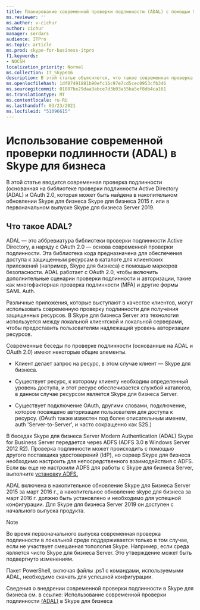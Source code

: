 ```yaml
---
title: Планирование современной проверки подлинности (ADAL) с помощью Skype для бизнеса
ms.reviewer: ''
ms.author: v-cichur
author: cichur
manager: serdars
audience: ITPro
ms.topic: article
ms.prod: skype-for-business-itpro
f1.keywords:
- NOCSH
localization_priority: Normal
ms.collection: IT_Skype16
description: В этой статье объясняется, что такое современная проверка подлинности (основанная на библиотеке проверки подлинности Active Directory (ADAL) и OAuth 2.0.
ms.openlocfilehash: 1df07491881b90efc16c97e7cd5cec0953cfb346
ms.sourcegitcommit: 01087be29daa3abce7d3b03a55ba5ef8db4ca161
ms.translationtype: MT
ms.contentlocale: ru-RU
ms.lasthandoff: 03/23/2021
ms.locfileid: "51096615"
---
```

# <a name="how-to-use-modern-authentication-adal-with-skype-for-business"></a>Использование современной проверки подлинности (ADAL) в Skype для бизнеса
 
В этой статье вводится современная проверка подлинности (основанная на библиотеке проверки подлинности Active Directory (ADAL) и OAuth 2.0, которая может быть найдена в накопительном обновлении Skype для бизнеса Skype для бизнеса 2015 г. или в первоначальном выпуске Skype для бизнеса Server 2019.
  
## <a name="what-is-adal"></a>Что такое ADAL?

ADAL — это аббревиатура библиотеки проверки подлинности Active Directory, а наряду с OAuth 2.0 — основа современной проверки подлинности. Эта библиотека кода предназначена для обеспечения доступа к защищенным ресурсам в каталоге для клиентских приложений (например, Skype для бизнеса) с помощью маркеров безопасности. ADAL работает с OAuth 2.0, чтобы включить дополнительные сценарии проверки подлинности и авторизации, такие как многофакторная проверка подлинности (MFA) и другие формы SAML Auth.
  
Различные приложения, которые выступают в качестве клиентов, могут использовать современную проверку подлинности для получения защищенных ресурсов. В Skype для бизнеса Server эта технология используется между локальной клиентской и локальной серверами, чтобы предоставить пользователям надлежащий уровень авторизации ресурсов.
  
Современные беседы по проверке подлинности (основанные на ADAL и OAuth 2.0) имеют некоторые общие элементы.
  
- Клиент делает запрос на ресурс, в этом случае клиент — Skype для бизнеса.
    
- Существует ресурс, к которому клиенту необходим определенный уровень доступа, и этот ресурс обеспечивается службой каталогов, в данном случае ресурсом является Skype для бизнеса Server.
    
- Существует подключение OAuth, другими словами, подключение,  которое посвящено авторизации пользователя для доступа к ресурсу. (OAuth также известен под более описательным именем, auth 'Server-to-Server', и часто сокращенно как S2S.)
    
В беседах Skype для бизнеса Server Modern Authentication (ADAL) Skype for Business Server передается через ADFS (ADFS 3.0 в Windows Server 2012 R2). Проверка подлинности может происходить с помощью другого поставщика удостоверений (IdP), но сервер Skype для бизнеса необходимо настроить для непосредственного взаимодействия с ADFS. Если вы еще не настроили ADFS для работы с Skype для бизнеса Server, выполните [установку ADFS.](/previous-versions/windows/it-pro/windows-server-2008-R2-and-2008/dd727938(v=ws.10))
  
ADAL включена в накопительное обновление Skype для Бизнеса Server 2015 за март 2016 г., а накопительное обновление skype для бизнеса за март 2016 г. должно быть установлено и необходимо для успешной конфигурации.  Для Skype для бизнеса Server 2019 он доступен с начального выпуска продукта.
  
> [!NOTE]
> Во время первоначального выпуска современная проверка подлинности в локальной среде поддерживается только в том случае, если не участвует смешанная топология Skype. Например, если среда является чисто Skype для бизнеса Server. Это утверждение может быть подвергнуто изменениям. 
  
Пакет PowerShell, включая файлы .ps1 с командами, используемыми ADAL, необходимо скачать для успешной конфигурации.

Сведения о внедрении современной проверки подлинности в Skype для бизнеса см. в ссылке: Использование современной проверки подлинности [(ADAL)](/microsoft-365/enterprise/hybrid-modern-auth-overview) в Skype для бизнеса